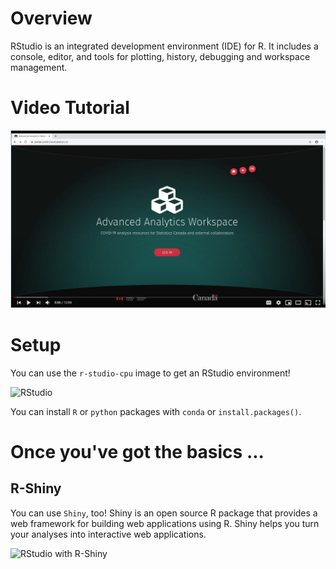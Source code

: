 # Overview
RStudio is an integrated development environment (IDE) for R. It includes a console, editor, and tools for plotting, history, debugging and workspace management.

# Video Tutorial
[![Click here for the video](../images/KubeflowVideo.PNG)](https://www.youtube.com/watch?v=Xrk1kN9Lr_4&list=PL1zlA2D7AHugkDdiyeUHWOKGKUd3MB_nD&index=3 "Advanced Analytics Workspace - R-Studio Basics")

# Setup 
You can use the `r-studio-cpu` image to get an RStudio environment!

![RStudio](../images/rstudio_visual.png)

You can install `R` or `python` packages with `conda` or `install.packages()`.

# Once you've got the basics ...
## R-Shiny

You can use `Shiny`, too! Shiny is an open source R package that provides a web framework for building web applications using R. Shiny helps you turn your analyses into interactive web applications. 

![RStudio with R-Shiny](../images/rstudio_rshiny_visual.png)
